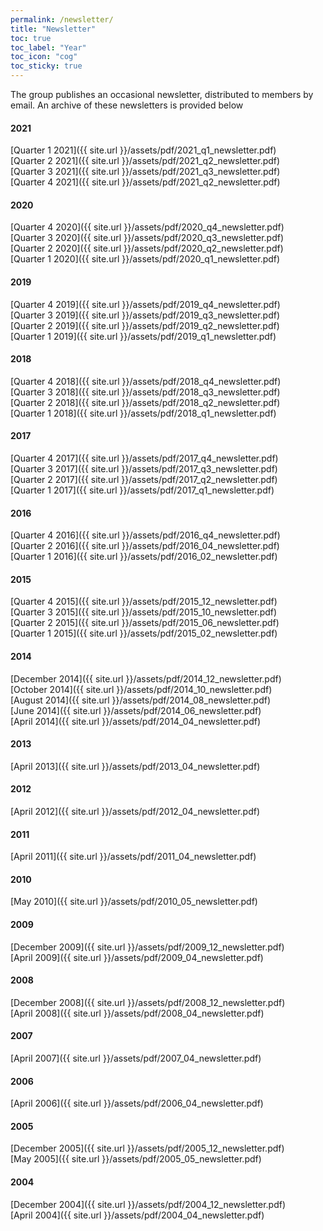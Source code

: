 ```yaml
---
permalink: /newsletter/
title: "Newsletter"
toc: true
toc_label: "Year"
toc_icon: "cog"
toc_sticky: true
---
```


The group publishes an occasional newsletter, distributed to members by email. An archive of these newsletters is provided below

#### 2021
[Quarter 1 2021]({{ site.url }}/assets/pdf/2021_q1_newsletter.pdf)\
[Quarter 2 2021]({{ site.url }}/assets/pdf/2021_q2_newsletter.pdf)\
[Quarter 3 2021]({{ site.url }}/assets/pdf/2021_q3_newsletter.pdf)\
[Quarter 4 2021]({{ site.url }}/assets/pdf/2021_q2_newsletter.pdf)

#### 2020
[Quarter 4 2020]({{ site.url }}/assets/pdf/2020_q4_newsletter.pdf)\
[Quarter 3 2020]({{ site.url }}/assets/pdf/2020_q3_newsletter.pdf)\
[Quarter 2 2020]({{ site.url }}/assets/pdf/2020_q2_newsletter.pdf)\
[Quarter 1 2020]({{ site.url }}/assets/pdf/2020_q1_newsletter.pdf)  

#### 2019
[Quarter 4 2019]({{ site.url }}/assets/pdf/2019_q4_newsletter.pdf)\
[Quarter 3 2019]({{ site.url }}/assets/pdf/2019_q3_newsletter.pdf)\
[Quarter 2 2019]({{ site.url }}/assets/pdf/2019_q2_newsletter.pdf)\
[Quarter 1 2019]({{ site.url }}/assets/pdf/2019_q1_newsletter.pdf)  

#### 2018
[Quarter 4 2018]({{ site.url }}/assets/pdf/2018_q4_newsletter.pdf)\
[Quarter 3 2018]({{ site.url }}/assets/pdf/2018_q3_newsletter.pdf)\
[Quarter 2 2018]({{ site.url }}/assets/pdf/2018_q2_newsletter.pdf)\
[Quarter 1 2018]({{ site.url }}/assets/pdf/2018_q1_newsletter.pdf)  

#### 2017
[Quarter 4 2017]({{ site.url }}/assets/pdf/2017_q4_newsletter.pdf)\
[Quarter 3 2017]({{ site.url }}/assets/pdf/2017_q3_newsletter.pdf)\
[Quarter 2 2017]({{ site.url }}/assets/pdf/2017_q2_newsletter.pdf)\
[Quarter 1 2017]({{ site.url }}/assets/pdf/2017_q1_newsletter.pdf)  

#### 2016
[Quarter 4 2016]({{ site.url }}/assets/pdf/2016_q4_newsletter.pdf)\
[Quarter 2 2016]({{ site.url }}/assets/pdf/2016_04_newsletter.pdf)\
[Quarter 1 2016]({{ site.url }}/assets/pdf/2016_02_newsletter.pdf)  

#### 2015
[Quarter 4 2015]({{ site.url }}/assets/pdf/2015_12_newsletter.pdf)\
[Quarter 3 2015]({{ site.url }}/assets/pdf/2015_10_newsletter.pdf)\
[Quarter 2 2015]({{ site.url }}/assets/pdf/2015_06_newsletter.pdf)\
[Quarter 1 2015]({{ site.url }}/assets/pdf/2015_02_newsletter.pdf)  

#### 2014
[December 2014]({{ site.url }}/assets/pdf/2014_12_newsletter.pdf)\
[October 2014]({{ site.url }}/assets/pdf/2014_10_newsletter.pdf)\
[August 2014]({{ site.url }}/assets/pdf/2014_08_newsletter.pdf)\
[June 2014]({{ site.url }}/assets/pdf/2014_06_newsletter.pdf)\
[April 2014]({{ site.url }}/assets/pdf/2014_04_newsletter.pdf)  


#### 2013
[April 2013]({{ site.url }}/assets/pdf/2013_04_newsletter.pdf)  

#### 2012
[April 2012]({{ site.url }}/assets/pdf/2012_04_newsletter.pdf)  

#### 2011 
[April 2011]({{ site.url }}/assets/pdf/2011_04_newsletter.pdf)  

#### 2010
[May 2010]({{ site.url }}/assets/pdf/2010_05_newsletter.pdf)  

#### 2009
[December 2009]({{ site.url }}/assets/pdf/2009_12_newsletter.pdf)\
[April 2009]({{ site.url }}/assets/pdf/2009_04_newsletter.pdf)   

#### 2008
[December 2008]({{ site.url }}/assets/pdf/2008_12_newsletter.pdf)\
[April 2008]({{ site.url }}/assets/pdf/2008_04_newsletter.pdf)  

#### 2007
[April 2007]({{ site.url }}/assets/pdf/2007_04_newsletter.pdf)  

#### 2006
[April 2006]({{ site.url }}/assets/pdf/2006_04_newsletter.pdf)  

#### 2005
[December 2005]({{ site.url }}/assets/pdf/2005_12_newsletter.pdf)\
[May 2005]({{ site.url }}/assets/pdf/2005_05_newsletter.pdf)  

#### 2004
[December 2004]({{ site.url }}/assets/pdf/2004_12_newsletter.pdf)\
[April 2004]({{ site.url }}/assets/pdf/2004_04_newsletter.pdf)  
